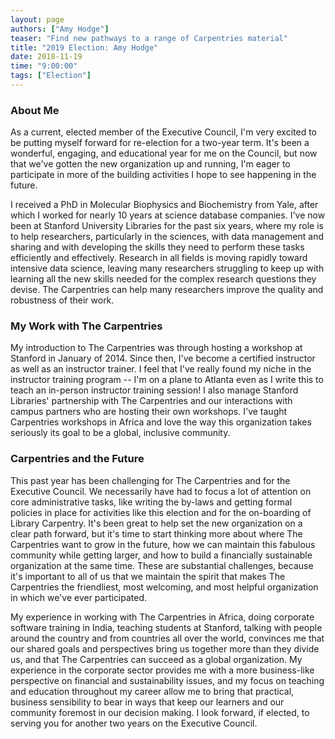 ```yaml
---
layout: page
authors: ["Amy Hodge"]
teaser: "Find new pathways to a range of Carpentries material"
title: "2019 Election: Amy Hodge"
date: 2018-11-19
time: "9:00:00"
tags: ["Election"]
---
```


### About Me
As a current, elected member of the Executive Council, I'm very excited to be putting myself forward for re-election for a two-year term. It's been a wonderful, engaging, and educational year for me on the Council, but now that we've gotten the new organization up and running, I'm eager to participate in more of the building activities I hope to see happening in the future.

I received a PhD in Molecular Biophysics and Biochemistry from Yale, after which I worked for nearly 10 years at science database companies. I've now been at Stanford University Libraries for the past six years, where my role is to help researchers, particularly in the sciences, with data management and sharing and with developing the skills they need to perform these tasks efficiently and effectively. Research in all fields is moving rapidly toward intensive data science, leaving many researchers struggling to keep up with learning all the new skills needed for the complex research questions they devise. The Carpentries can help many researchers improve the quality and robustness of their work.

### My Work with The Carpentries
My introduction to The Carpentries was through hosting a workshop at Stanford in January of 2014. Since then, I've become a certified instructor as well as an instructor trainer. I feel that I've really found my niche in the instructor training program -- I'm on a plane to Atlanta even as I write this to teach an in-person instructor training session! I also manage Stanford Libraries' partnership with The Carpentries and our interactions with campus partners who are hosting their own workshops. I've taught Carpentries workshops in Africa and love the way this organization takes seriously its goal to be a global, inclusive community.

### Carpentries and the Future
This past year has been challenging for The Carpentries and for the Executive Council. We necessarily have had to focus a lot of attention on core administrative tasks, like writing the by-laws and getting formal policies in place for activities like this election and for the on-boarding of Library Carpentry. It's been great to help set the new organization on a clear path forward, but it's time to start thinking more about where The Carpentries want to grow in the future, how we can maintain this fabulous community while getting larger, and how to build a financially sustainable organization at the same time. These are substantial challenges, because it's important to all of us that we maintain the spirit that makes The Carpentries the friendliest, most welcoming, and most helpful organization in which we've ever participated.

My experience in working with The Carpentries in Africa, doing corporate software training in India, teaching students at Stanford, talking with people around the country and from countries all over the world, convinces me that our shared goals and perspectives bring us together more than they divide us, and that The Carpentries can succeed as a global organization. My experience in the corporate sector provides me with a more business-like perspective on financial and sustainability issues, and my focus on teaching and education throughout my career allow me to bring that practical, business sensibility to bear in ways that keep our learners and our community foremost in our decision making. I look forward, if elected, to serving you for another two years on the Executive Council.
